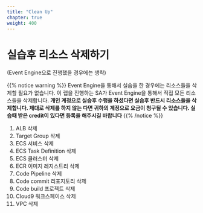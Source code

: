 ```yaml
---
title: "Clean Up"
chapter: true
weight: 400
---
```


# 실습후 리소스 삭제하기 

(Event Engine으로 진행했을 경우에는 생략)

{{% notice warning %}}
Event Engine을 통해서 실습을 한 경우에는 리소스들을 삭제할 필요가 없습니다. 이 랩을 진행하는 SA가 Event Engine을 통해서 직접 모든 리소스들을 삭제합니다.
**개인 계정으로 실습후 수행을 하셨다면 실습후 반드시 리소스들을 삭제합니다. 제대로 삭제를 하지 않는 다면 귀하의 계정으로 요금이 청구될 수 있습니다. 실습때 받은 credit이 있다면 등록을 해주시길 바랍니다**
{{% /notice %}}

1. ALB 삭제
2. Target Group 삭제
3. ECS 서비스 삭제
4. ECS Task Definition 삭제
5. ECS 클러스터 삭제
6. ECR 이미지 레지스트리 삭제
7. Code Pipeline 삭제
8. Code commit 리포지토리 삭제
9. Code build 프로젝트 삭제
10. Cloud9 워크스페이스 삭제
11. VPC 삭제
